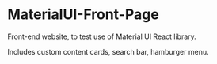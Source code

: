 # MaterialUI-Front-Page

Front-end website, to test use of Material UI React library. 

Includes custom content cards, search bar, hamburger menu. 
